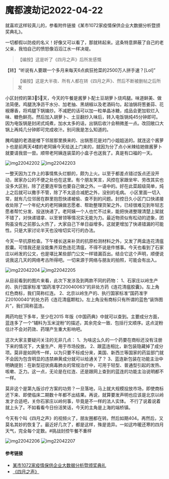 # 魔都渡劫记2022-04-22

就喜欢这样较真儿的，参看附件链接《某市1072家疫情保供企业大数据分析暨颁奖典礼》。

一切都假以防疫的名义！好像又可以看了，那就转起来。这条特意屏蔽了自己的老父亲，我怕自己的愤怒像滔滔江水一样决堤。

> 【编按】这是听了《四月之声》后所发感慨

【转】“听说有人要跟一个多月来每天6点疯狂抢菜的2500万人拼手速？[Lol]”

> 【编按】这是大半夜、所有人都在转《四月之声》、然后不断被删帖之后所发

小区封控的第3⃣️5⃣️天，今天的午餐是酱萝卜配土豆胡萝卜烧鸡腿。味道鲜美、做法简便。鸡腿洗净沥干水分、加老抽、黑胡椒以及老酒码匀。起油锅将葱姜蒜、花椒爆香，将鸡腿下锅煸炒。不减肥的话可以加一粒单晶冰糖，成品会更加软烂入味、糖色鲜亮。然后加入胡萝卜、土豆翻炒入味后，转入电饭锅炖45分钟即可。因为电饭锅是封闭式炖煮，加水太多的话，出锅后收汁会稍微差一点。改回敞口大锅上再炖几分钟即可完成收汁。别问我是怎么知道的。

腌鸡腿的老酒是楼下邻居那里换来的、出锅葱花是对门小姐姐送的。就连这个酱萝卜也是前两天4楼的老阿姨今天给送上门来的，就因为分了点小米辣给她做酱萝卜就要请我尝一尝。顺带老阿姨连装菜的小盒子也送我了。真是有口福的一天。

<img decoding="async" src="https://i0.wp.com/s2.loli.net/2022/05/02/elRA8tJ9h1kjFaZ.jpg?w=640&#038;ssl=1" alt="img22042202" data-recalc-dims="1" />
<img decoding="async" src="https://i0.wp.com/s2.loli.net/2022/05/02/4FgyaVvXJu2bQ3o.jpg?w=640&#038;ssl=1" alt="img22042203" data-recalc-dims="1" />

一整天因为工作上的事情焦头烂额的，颇为上火。以至于都差点错过饭点还没开动，居家办公的不便之处也在这里。有个朋友笑言，风控在家跟坐牢、劳改其实也没多大区别，除了还要连牢饭也要自己做之外。一语中的。好在此菜超级简单，炖上之后就可以撒手不管，除了不太适合减肥之外，没别的毛病。
小区里面一切入常，就有几位邻居在群里抱怨快递被偷、查不到的问题。封控日久小区门口快递接收处除了一个年纪大的老阿姨做志愿者、帮助整理货架之外，已经很难见到年轻志愿者帮忙分发、投送快递了。老阿姨一个人也忙不过来，能把快递整理清楚上架就不错了，对快递错拿、以至冒领等情况实无能为力。最近物资似有松动的迹象，团购虽没有之前那么火热了，大家自己下单日益增多。这就更增加了快递错漏的可能性。只是大家讨论半天也没啥切实可行的办法。

今天一早抗原检查。下午楼长送来补货的抗原检测材料之外，又发了两盒连花清瘟胶囊。可惜我还是没能集齐双色连花清瘟，不得不说是件憾事。今天也看到了石家庄以岭发的公文，也是堪比某些部门公文一样错漏百出。结合它这个声明，顺便说说我这几天的网络考古所得吧。一切来源于网络与朋友的拍照，可能会有出入。

<img decoding="async" src="https://i0.wp.com/s2.loli.net/2022/05/02/TQ5zFBmVS8JKajX.jpg?w=640&#038;ssl=1" alt="img22042204" data-recalc-dims="1" />
<img decoding="async" src="https://i0.wp.com/s2.loli.net/2022/05/02/5EImZKjTLcP2Qli.jpg?w=640&#038;ssl=1" alt="img22042205" data-recalc-dims="1" />

从目前看到的图片来看，此次下发涉及到两款不同的药物：
1、石家庄以岭生产的、执行国家标准“国药准字Z20040063”的非处方药《连花清瘟胶囊》。左上角红色商标，我们简称红连。
2、北京以岭生产的、执行国家标准“国药准字Z20100040”的处方药《连花清瘟颗粒》。左上角没有商标只有所谓的蓝色“装饰图片”，我们简称蓝连。

两药均批下多年，至少在2015 年版《中国药典》中就可以查到。主要成分方面，蓝连多了一个“辅料为玉米淀粉”的描述，其余完全一致、包括行文顺序。这点淀粉估计不会对药效、药理产生重大影响吧。

这次大家主要疑问关注的无非几点：
1、为啥这么久的一个药要在商标还没有注册下来的情况下，大量生产、用于市场投放。
2、跟蓝连相比，新包装隐藏掉了成分项。莫非是如网传一样，以为只要不标成分来，美国、新西兰等国家的药监部门就不会因为包含明显的违禁麻黄成分就可以给通关了？
3、蓝连新包装在功能主治中明确提到：在新型冠状病毒肺炎的常规治疗中，可用于轻型、普通型引起的发热、咳嗽、乏力。这一点，无论是在红连、还是跟网上查到的蓝连的功能主治说明都不一样。

莫非这个是第九版诊疗方案的功劳？一旦落地，马上就大规模投放市场，即使商标还下来、即使临床二期数十年都不出结果。再说，就算要发声明也应该是北京以岭发才合适吧，关你石家庄以岭何事，毕竟是不一样的法人实体。
不行了说着说着就上头了。不如看看今日份活笑话，今天的主角是上海的端桥镇。

今天有个叫《四月之声》的视频火了，朋友圈都在转。然后如期404。再然后，又莫名其妙的恢复了。最近好几次了，都是这样，殊是诡异。一如这咋暖还寒的四月天气，完全每个定数。#挑战封控午餐不重样

<img decoding="async" src="https://i0.wp.com/s2.loli.net/2022/05/02/9DrOckeF4ZQafu3.jpg?w=640&#038;ssl=1" alt="img22042206" data-recalc-dims="1" />
<img decoding="async" src="https://i0.wp.com/s2.loli.net/2022/05/02/Rp78dUNjZka4LJF.jpg?w=640&#038;ssl=1" alt="img22042207" data-recalc-dims="1" />

#### 参考链接

  * [某市1072家疫情保供企业大数据分析暨颁奖典礼][1]
  * [《四月之声》][2]

 [1]: https://mp.weixin.qq.com/s/2QdJhPA7m8HE46NXfSARig
 [2]: https://www.youtube.com/watch?v=38_thLXNHY8&t=16s

